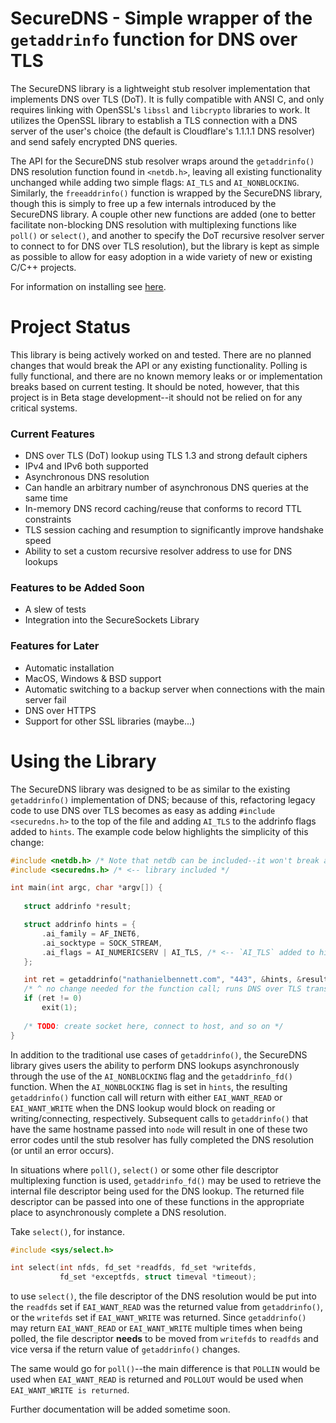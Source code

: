 # SecureDNS - Simple wrapper of the `getaddrinfo` function for DNS over TLS

The SecureDNS library is a lightweight stub resolver implementation that 
implements DNS over TLS (DoT). It is fully compatible with ANSI C, and only 
requires linking with OpenSSL's `libssl` and `libcrypto` libraries to work. 
It utilizes the OpenSSL library to establish a TLS connection with a DNS 
server of the user's choice (the default is Cloudflare's 1.1.1.1 DNS resolver) 
and send safely encrypted DNS queries.

The API for the SecureDNS stub resolver wraps around the `getaddrinfo()` DNS 
resolution function found in `<netdb.h>`, leaving all existing functionality 
unchanged while adding two simple flags: `AI_TLS` and `AI_NONBLOCKING`. 
Similarly, the `freeaddrinfo()` function is wrapped by the SecureDNS library, 
though this is simply to free up a few internals introduced by the SecureDNS 
library. A couple other new functions are added (one to better facilitate 
non-blocking DNS resolution with multiplexing functions like `poll()` or 
`select()`, and another to specify the DoT recursive resolver server to 
connect to for DNS over TLS resolution), but the library is kept 
as simple as possible to allow for easy adoption in a wide variety of new 
or existing C/C++ projects.

For information on installing see [here](docs/install.md).

# Project Status

This library is being actively worked on and tested. There are no planned 
changes that would break the API or any existing functionality. Polling 
is fully functional, and there are no known memory 
leaks or or implementation breaks based on current testing. It should be 
noted, however, that this project is in Beta stage development--it should not 
be relied on for any critical systems.

### Current Features
 - DNS over TLS (DoT) lookup using TLS 1.3 and strong default ciphers
 - IPv4 and IPv6 both supported
 - Asynchronous DNS resolution
 - Can handle an arbitrary number of asynchronous DNS queries at the same time 
 - In-memory DNS record caching/reuse that conforms to record TTL constraints 
 - TLS session caching and resumption to significantly improve handshake speed 
 - Ability to set a custom recursive resolver address to use for DNS lookups 
 
### Features to be Added Soon
 - A slew of tests
 - Integration into the SecureSockets Library
 
### Features for Later
 - Automatic installation
 - MacOS, Windows & BSD support
 - Automatic switching to a backup server when connections with the main 
 server fail 
 - DNS over HTTPS
 - Support for other SSL libraries (maybe...)
 
# Using the Library
The SecureDNS library was designed to be as similar to the existing 
`getaddrinfo()` implementation of DNS; because of this, refactoring legacy 
code to use DNS over TLS becomes as easy as adding `#include <securedns.h>` 
to the top of the file and adding `AI_TLS` to the addrinfo flags added to 
`hints`. The example code below highlights the simplicity of this change:
 
 ```c
#include <netdb.h> /* Note that netdb can be included--it won't break anything */
#include <securedns.h> /* <-- library included */

int main(int argc, char *argv[]) {
    
    struct addrinfo *result;

    struct addrinfo hints = {
        .ai_family = AF_INET6,
        .ai_socktype = SOCK_STREAM,
        .ai_flags = AI_NUMERICSERV | AI_TLS, /* <-- `AI_TLS` added to hints */
    };

    int ret = getaddrinfo("nathanielbennett.com", "443", &hints, &result); 
    /* ^ no change needed for the function call; runs DNS over TLS transparently */
    if (ret != 0)
        exit(1);
    
    /* TODO: create socket here, connect to host, and so on */
}
```
 
In addition to the traditional use cases of `getaddrinfo()`, the SecureDNS 
library gives users the ability to perform DNS lookups asynchronously through 
the use of the `AI_NONBLOCKING` flag and the `getaddrinfo_fd()` function. When 
the `AI_NONBLOCKING` flag is set in `hints`,  the resulting `getaddrinfo()` 
function call will return with either `EAI_WANT_READ` or `EAI_WANT_WRITE` when 
the DNS lookup would block on reading or writing/connecting, respectively. 
Subsequent calls to `getaddrinfo()` that have the same hostname passed into 
`node` will result in one of these two error codes until the stub resolver has 
fully completed the DNS resolution (or until an error occurs).

In situations where `poll()`, `select()` or some other file descriptor 
multiplexing function is used, `getaddrinfo_fd()` may be used to retrieve the 
internal file descriptor being used for the DNS lookup. The returned file 
descriptor can be passed into one of these functions in the appropriate 
place to asynchronously complete a DNS resolution. 

Take `select()`, for instance. 

```c
#include <sys/select.h>

int select(int nfds, fd_set *readfds, fd_set *writefds,
           fd_set *exceptfds, struct timeval *timeout);
```
to use `select()`, the file descriptor of the DNS resolution would be put 
into the `readfds` set if `EAI_WANT_READ` was the returned value from 
`getaddrinfo()`, or the `writefds` set if `EAI_WANT_WRITE` was returned.
Since `getaddrinfo()` may return `EAI_WANT_READ` or `EAI_WANT_WRITE` 
multiple times when being polled, the file descriptor **needs** to be 
moved from `writefds` to `readfds` and vice versa if the return value 
of `getaddrinfo()` changes.

The same would go for `poll()`--the main difference is that `POLLIN` 
would be used when `EAI_WANT_READ` is returned and `POLLOUT` would be 
used when `EAI_WANT_WRITE is returned`.

Further documentation will be added sometime soon.
 
 
 
 
 
 
 
 
 
